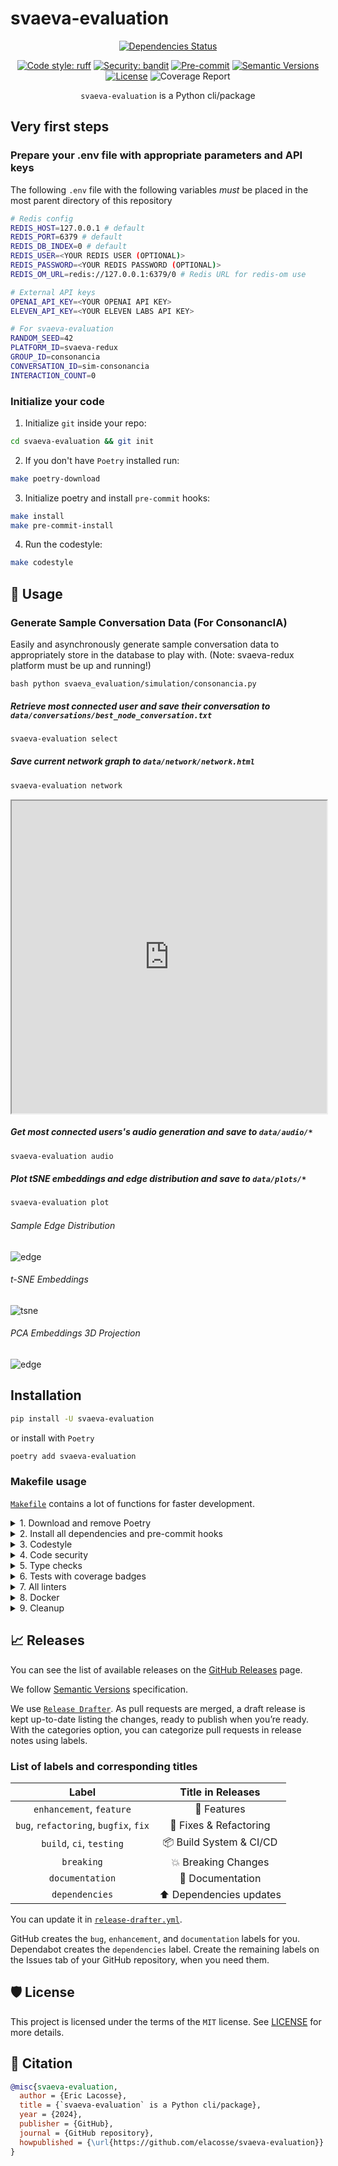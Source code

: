 # svaeva-evaluation

<div align="center">

[![Dependencies Status](https://img.shields.io/badge/dependencies-up%20to%20date-brightgreen.svg)](https://github.com/elacosse/svaeva-evaluation/pulls?utf8=%E2%9C%93&q=is%3Apr%20author%3Aapp%2Fdependabot)

[![Code style: ruff](https://img.shields.io/badge/code%20style-ruff-000000.svg)](https://github.com/charliermarsh/ruff)
[![Security: bandit](https://img.shields.io/badge/security-bandit-green.svg)](https://github.com/PyCQA/bandit)
[![Pre-commit](https://img.shields.io/badge/pre--commit-enabled-brightgreen?logo=pre-commit&logoColor=white)](https://github.com/elacosse/svaeva-evaluation/blob/master/.pre-commit-config.yaml)
[![Semantic Versions](https://img.shields.io/badge/%20%20%F0%9F%93%A6%F0%9F%9A%80-semantic--versions-e10079.svg)](https://github.com/elacosse/svaeva-evaluation/releases)
[![License](https://img.shields.io/github/license/elacosse/svaeva-evaluation)](https://github.com/elacosse/svaeva-evaluation/LICENSE)
![Coverage Report](assets/images/coverage.svg)

`svaeva-evaluation` is a Python cli/package

</div>

## Very first steps

### Prepare your .env file with appropriate parameters and API keys

The following ```.env``` file with the following variables _must_ be placed in the most parent directory of this repository 

```bash
# Redis config
REDIS_HOST=127.0.0.1 # default
REDIS_PORT=6379 # default
REDIS_DB_INDEX=0 # default
REDIS_USER=<YOUR REDIS USER (OPTIONAL)>
REDIS_PASSWORD=<YOUR REDIS PASSWORD (OPTIONAL)>
REDIS_OM_URL=redis://127.0.0.1:6379/0 # Redis URL for redis-om use

# External API keys
OPENAI_API_KEY=<YOUR OPENAI API KEY>
ELEVEN_API_KEY=<YOUR ELEVEN LABS API KEY>

# For svaeva-evaluation
RANDOM_SEED=42
PLATFORM_ID=svaeva-redux
GROUP_ID=consonancia
CONVERSATION_ID=sim-consonancia
INTERACTION_COUNT=0
```

### Initialize your code

1. Initialize `git` inside your repo:

```bash
cd svaeva-evaluation && git init
```

2. If you don't have `Poetry` installed run:

```bash
make poetry-download
```

3. Initialize poetry and install `pre-commit` hooks:

```bash
make install
make pre-commit-install
```

4. Run the codestyle:

```bash
make codestyle
```

## 🚀 Usage

### Generate Sample Conversation Data (For ConsonancIA)

Easily and asynchronously generate sample conversation data to appropriately store in the database to play with.
(Note: svaeva-redux platform must be up and running!)

```bash python svaeva_evaluation/simulation/consonancia.py```

##### Retrieve most connected user and save their conversation to  ```data/conversations/best_node_conversation.txt```

```bash
svaeva-evaluation select
```

##### Save current network graph to ```data/network/network.html```

```bash
svaeva-evaluation network
```

<iframe src="https://github.com/elacosse/svaeva-redux/assets/network.html" width="100%" height="500px"></iframe>


##### Get most connected users's audio generation and save to  ```data/audio/*```

```bash
svaeva-evaluation audio
```

##### Plot tSNE embeddings and edge distribution and save to ```data/plots/*```
```bash
svaeva-evaluation plot
```

###### Sample Edge Distribution
![edge](assets/images/edge_distribution.png)
###### t-SNE Embeddings
![tsne](assets/images/tSNE_embeddings.png)
###### PCA Embeddings 3D Projection
![edge](assets/images/PCA_Embeddings.png)
## Installation

```bash
pip install -U svaeva-evaluation
```

or install with `Poetry`

```bash
poetry add svaeva-evaluation
```

### Makefile usage

[`Makefile`](https://github.com/elacosse/svaeva-evaluation/blob/master/Makefile) contains a lot of functions for faster development.

<details>
<summary>1. Download and remove Poetry</summary>
<p>

To download and install Poetry run:

```bash
make poetry-download
```

To uninstall

```bash
make poetry-remove
```

</p>
</details>

<details>
<summary>2. Install all dependencies and pre-commit hooks</summary>
<p>

Install requirements:

```bash
make install
```

Pre-commit hooks coulb be installed after `git init` via

```bash
make pre-commit-install
```

</p>
</details>

<details>
<summary>3. Codestyle</summary>
<p>

Automatic formatting uses `pyupgrade` and `ruff`.

```bash
make codestyle

# or use synonym
make formatting
```

Codestyle checks only, without rewriting files:

```bash
make check-codestyle
```

> Note: `check-codestyle` uses `ruff` and `darglint` library

Update all dev libraries to the latest version using one comand

```bash
make update-dev-deps
```

</p>
</details>

<details>
<summary>4. Code security</summary>
<p>

```bash
make check-safety
```

This command launches `Poetry` integrity checks as well as identifies security issues with `Safety` and `Bandit`.

```bash
make check-safety
```

</p>
</details>

<details>
<summary>5. Type checks</summary>
<p>

Run `mypy` static type checker

```bash
make mypy
```

</p>
</details>

<details>
<summary>6. Tests with coverage badges</summary>
<p>

Run `pytest`

```bash
make test
```

</p>
</details>

<details>
<summary>7. All linters</summary>
<p>

Of course there is a command to ~~rule~~ run all linters in one:

```bash
make lint
```

the same as:

```bash
make test && make check-codestyle && make mypy && make check-safety
```

</p>
</details>

<details>
<summary>8. Docker</summary>
<p>

```bash
make docker-build
```

which is equivalent to:

```bash
make docker-build VERSION=latest
```

Remove docker image with

```bash
make docker-remove
```

More information [about docker](https://github.com/elacosse/svaeva-evaluation/tree/master/docker).

</p>
</details>

<details>
<summary>9. Cleanup</summary>
<p>
Delete pycache files

```bash
make pycache-remove
```

Remove package build

```bash
make build-remove
```

Delete .DS_STORE files

```bash
make dsstore-remove
```

Remove .mypycache

```bash
make mypycache-remove
```

Or to remove all above run:

```bash
make cleanup
```

</p>
</details>

## 📈 Releases

You can see the list of available releases on the [GitHub Releases](https://github.com/elacosse/svaeva-evaluation/releases) page.

We follow [Semantic Versions](https://semver.org/) specification.

We use [`Release Drafter`](https://github.com/marketplace/actions/release-drafter). As pull requests are merged, a draft release is kept up-to-date listing the changes, ready to publish when you’re ready. With the categories option, you can categorize pull requests in release notes using labels.

### List of labels and corresponding titles

|               **Label**               |  **Title in Releases**  |
| :-----------------------------------: | :---------------------: |
|       `enhancement`, `feature`        |       🚀 Features       |
| `bug`, `refactoring`, `bugfix`, `fix` | 🔧 Fixes & Refactoring  |
|       `build`, `ci`, `testing`        | 📦 Build System & CI/CD |
|              `breaking`               |   💥 Breaking Changes   |
|            `documentation`            |    📝 Documentation     |
|            `dependencies`             | ⬆️ Dependencies updates |

You can update it in [`release-drafter.yml`](https://github.com/elacosse/svaeva-evaluation/blob/master/.github/release-drafter.yml).

GitHub creates the `bug`, `enhancement`, and `documentation` labels for you. Dependabot creates the `dependencies` label. Create the remaining labels on the Issues tab of your GitHub repository, when you need them.

## 🛡 License

This project is licensed under the terms of the `MIT` license. See [LICENSE](https://github.com/elacosse/svaeva-evaluation/blob/master/LICENSE) for more details.

## 📃 Citation

```bibtex
@misc{svaeva-evaluation,
  author = {Eric Lacosse},
  title = {`svaeva-evaluation` is a Python cli/package},
  year = {2024},
  publisher = {GitHub},
  journal = {GitHub repository},
  howpublished = {\url{https://github.com/elacosse/svaeva-evaluation}}
}
```

